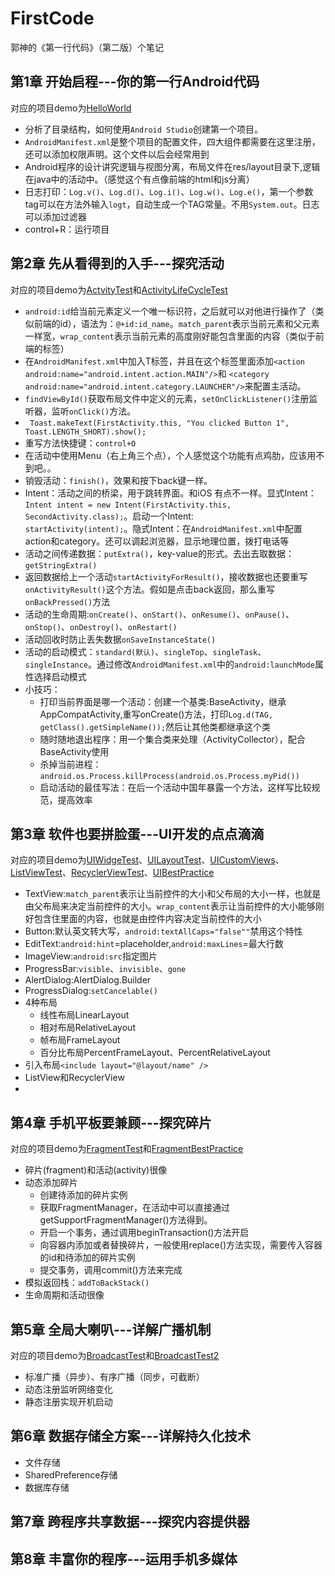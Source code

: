 # FirstCode
郭神的《第一行代码》（第二版）个笔记
## 第1章 开始启程---你的第一行Android代码
对应的项目demo为[HelloWorld](./HelloWorld)
 - 分析了目录结构，如何使用`Android Studio`创建第一个项目。
 - `AndroidManifest.xml`是整个项目的配置文件，四大组件都需要在这里注册，还可以添加权限声明。这个文件以后会经常用到
 - Android程序的设计讲究逻辑与视图分离，布局文件在res/layout目录下,逻辑在java中的活动中。（感觉这个有点像前端的html和js分离）
 - 日志打印：`Log.v()`、`Log.d()`、`Log.i()`、`Log.w()`、`Log.e()`，第一个参数tag可以在方法外输入`logt`，自动生成一个TAG常量。不用`System.out`。日志可以添加过滤器
 - control+R：运行项目
## 第2章 先从看得到的入手---探究活动
对应的项目demo为[ActvityTest](./ActvityTest)和[ActivityLifeCycleTest](./ActivityLifeCycleTest)
- `android:id`给当前元素定义一个唯一标识符，之后就可以对他进行操作了（类似前端的id），语法为：`@+id:id_name`。`match_parent`表示当前元素和父元素一样宽，`wrap_content`表示当前元素的高度刚好能包含里面的内容（类似于前端的标签）
- 在`AndroidManifest.xml`中加入<intent-filter>T标签，并且在这个标签里面添加`<action android:name="android.intent.action.MAIN"/>`和 `<category android:name="android.intent.category.LAUNCHER"/>`来配置主活动。
- `findViewById()`获取布局文件中定义的元素，`setOnClickListener()`注册监听器，监听`onClick()`方法。
- ` Toast.makeText(FirstActivity.this, "You clicked Button 1", Toast.LENGTH_SHORT).show();`
- 重写方法快捷键：`control+O`
- 在活动中使用Menu（右上角三个点），个人感觉这个功能有点鸡肋，应该用不到吧。。
- 销毁活动：`finish()`，效果和按下back键一样。
- Intent：活动之间的桥梁，用于跳转界面。和iOS 有点不一样。显式Intent：`Intent intent = new Intent(FirstActivity.this, SecondActivity.class);`。启动一个Intent:`                startActivity(intent);`。隐式Intent：在`AndroidManifest.xml`中配置action和category。还可以调起浏览器，显示地理位置，拨打电话等
- 活动之间传递数据：`putExtra()`，key-value的形式。去出去取数据：`getStringExtra()`
- 返回数据给上一个活动`startActivityForResult()`，接收数据也还要重写`onActivityResult()`这个方法。假如是点击back返回，那么重写`onBackPressed()`方法
- 活动的生命周期:`onCreate()`、`onStart()`、`onResume()`、`onPause()`、`onStop()`、`onDestroy()`、`onRestart()`
- 活动回收时防止丢失数据`onSaveInstanceState()`
- 活动的启动模式：`standard(默认)`、`singleTop`、`singleTask`、`singleInstance`。通过修改`AndroidManifest.xml`中的`android:launchMode`属性选择启动模式
- 小技巧：
  - 打印当前界面是哪一个活动：创建一个基类:BaseActivity，继承AppCompatActivity,重写onCreate()方法，打印`Log.d(TAG, getClass().getSimpleName());`然后让其他类都继承这个类
  - 随时随地退出程序：用一个集合类来处理（ActivityCollector），配合BaseActivity使用
  - 杀掉当前进程：`android.os.Process.killProcess(android.os.Process.myPid())`
  - 启动活动的最佳写法：在后一个活动中国年暴露一个方法，这样写比较规范，提高效率

## 第3章 软件也要拼脸蛋---UI开发的点点滴滴
对应的项目demo为[UIWidgeTest](./UIWidgeTest)、[UILayoutTest](./UILayoutTest)、[UICustomViews](./UICustomViews)、[ListViewTest](./ListViewTest)、[RecyclerViewTest](./RecyclerViewTest)、[UIBestPractice](./UIBestPractice)
- TextView:`match_parent`表示让当前控件的大小和父布局的大小一样，也就是由父布局来决定当前控件的大小。`wrap_content`表示让当前控件的大小能够刚好包含住里面的内容，也就是由控件内容决定当前控件的大小
- Button:默认英文转大写，`android:textAllCaps="false""`禁用这个特性
- EditText:`android:hint`=placeholder,`android:maxLines`=最大行数
- ImageView:`android:src`指定图片
- ProgressBar:`visible`、`invisible`、`gone`
- AlertDialog:AlertDialog.Builder
- ProgressDialog:`setCancelable()`
- 4种布局
    - 线性布局LinearLayout
    - 相对布局RelativeLayout
    - 帧布局FrameLayout
    - 百分比布局PercentFrameLayout、PercentRelativeLayout
- 引入布局`<include layout="@layout/name" />`
- ListView和RecyclerView
- 
## 第4章 手机平板要兼顾---探究碎片
对应的项目demo为[FragmentTest](./FragmentTest)和[FragmentBestPractice](FragmentBestPractice)
- 碎片(fragment)和活动(activity)很像
- 动态添加碎片
  - 创建待添加的碎片实例
  - 获取FragmentManager，在活动中可以直接通过getSupportFragmentManager()方法得到。
  - 开启一个事务，通过调用beginTransaction()方法开启
  - 向容器内添加或者替换碎片，一般使用replace()方法实现，需要传入容器的id和待添加的碎片实例
  - 提交事务，调用commit()方法来完成
- 模拟返回栈：`addToBackStack()`
- 生命周期和活动很像

## 第5章 全局大喇叭---详解广播机制
对应的项目demo为[BroadcastTest](./BroadcastTest)和[BroadcastTest2](./BroadcastTest2)
- 标准广播（异步）、有序广播（同步，可截断）
- 动态注册监听网络变化
- 静态注册实现开机启动
## 第6章 数据存储全方案---详解持久化技术
- 文件存储
- SharedPreference存储
- 数据库存储

## 第7章  跨程序共享数据---探究内容提供器
## 第8章  丰富你的程序---运用手机多媒体

